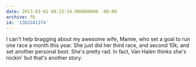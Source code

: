 ```yaml
---
date: 2013-03-02 08:22:54.000000000 -08:00
archive: fb
id: '1362241374'
---
```


I can't help bragging about my awesome wife, Mamie, who set a goal to run one race a month this year. She just did her third race, and second 10k, and set another personal best. She's pretty rad. In fact, Van Halen thinks she's rockin' but that's another story.
